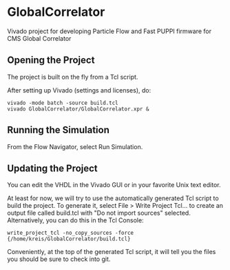 # GlobalCorrelator

Vivado project for developing Particle Flow and Fast PUPPI firmware for CMS Global Correlator

## Opening the Project 
The project is built on the fly from a Tcl script.  

After setting up Vivado (settings and licenses), do:
```
vivado -mode batch -source build.tcl
vivado GlobalCorrelator/GlobalCorrelator.xpr &
```

## Running the Simulation
From the Flow Navigator, select Run Simulation.

## Updating the Project
You can edit the VHDL in the Vivado GUI or in your favorite Unix text editor.

At least for now, we will try to use the automatically generated Tcl script to build the project.
To generate it, select File > Write Project Tcl... to create an output file called build.tcl with "Do not import sources" selected.  Alternatively, you can do this in the Tcl Console:
```
write_project_tcl -no_copy_sources -force {/home/kreis/GlobalCorrelator/build.tcl}
```

Conveniently, at the top of the generated Tcl script, it will tell you the files you should be sure to check into git.
